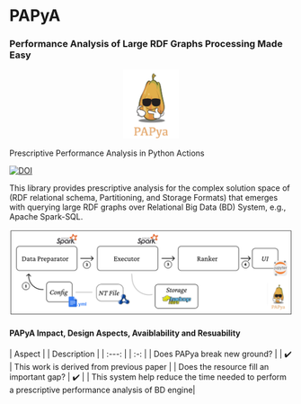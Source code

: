 # PAPyA
### Performance Analysis of Large RDF Graphs Processing Made Easy

<p align="center">
<img src="https://github.com/DataSystemsGroupUT/PAPyA/raw/main/figs/papayalogo.png" width="100"/>
</p>


Prescriptive Performance Analysis in Python Actions 

[![DOI](https://zenodo.org/badge/487547762.svg)](https://zenodo.org/badge/latestdoi/487547762)

This library provides prescriptive analysis for the complex solution space of (RDF relational schema, Partitioning, and Storage Formats) that emerges with querying large RDF graphs over Relational Big Data (BD) System, e.g., Apache Spark-SQL.

<p align="center">
<img src="https://github.com/DataSystemsGroupUT/PAPyA/raw/main/figs/systemArchitecture.png"/>
</p>


#### PAPyA Impact, Design Aspects, Avaiblability and Resuability 

| Aspect |   | Description |
| :---:   |  | :-: |
| Does PAPya break new ground? |  | :heavy_check_mark: | This work is derived from previous paper |
| Does the resource fill an important gap? | :heavy_check_mark: |  | This system help reduce the time needed to perform a prescriptive performance analysis of BD engine|



